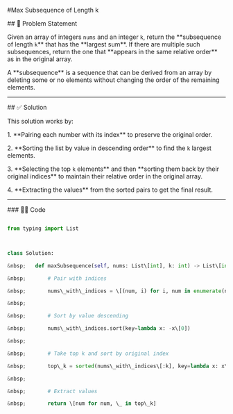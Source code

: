 \#Max Subsequence of Length k



\## 🧩 Problem Statement



Given an array of integers `nums` and an integer `k`, return the \*\*subsequence of length `k`\*\* that has the \*\*largest sum\*\*. If there are multiple such subsequences, return the one that \*\*appears in the same relative order\*\* as in the original array.



A \*\*subsequence\*\* is a sequence that can be derived from an array by deleting some or no elements without changing the order of the remaining elements.



---



\## ✅ Solution



This solution works by:

1\. \*\*Pairing each number with its index\*\* to preserve the original order.

2\. \*\*Sorting the list by value in descending order\*\* to find the `k` largest elements.

3\. \*\*Selecting the top `k` elements\*\* and then \*\*sorting them back by their original indices\*\* to maintain their relative order in the original array.

4\. \*\*Extracting the values\*\* from the sorted pairs to get the final result.



---



\### 🧑‍💻 Code



```python

from typing import List



class Solution:

&nbsp;   def maxSubsequence(self, nums: List\[int], k: int) -> List\[int]:

&nbsp;       # Pair with indices

&nbsp;       nums\_with\_indices = \[(num, i) for i, num in enumerate(nums)]

&nbsp;       

&nbsp;       # Sort by value descending

&nbsp;       nums\_with\_indices.sort(key=lambda x: -x\[0])

&nbsp;       

&nbsp;       # Take top k and sort by original index

&nbsp;       top\_k = sorted(nums\_with\_indices\[:k], key=lambda x: x\[1])

&nbsp;       

&nbsp;       # Extract values

&nbsp;       return \[num for num, \_ in top\_k]



